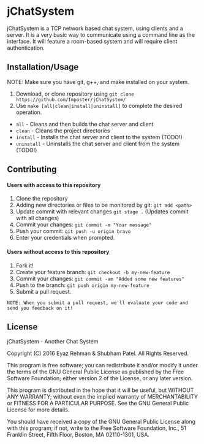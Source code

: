 # jChatSystem

jChatSystem is a TCP network based chat system, using clients and a server. It is a very basic way to communicate using a command line as the interface. It will feature a room-based system and will require client authentication.

## Installation/Usage

NOTE: Make sure you have git, g++, and make installed on your system.

1. Download, or clone repository using `git clone https://github.com/Imposter/jChatSystem/`
2. Use `make [all|clean|install|uninstall]` to complete the desired operation.  
  * `all` - Cleans and then builds the chat server and client
  * `clean` - Cleans the project directories
  * `install` - Installs the chat server and client to the system (TODO!)
  * `uninstall` - Uninstalls the chat server and client from the system (TODO!)

## Contributing

#### Users with access to this repository
1. Clone the repository
2. Adding new directories or files to be monitored by git: `git add <path>`
3. Update commit with relevant changes `git stage .` (Updates commit with all changes)
4. Commit your changes: `git commit -m "Your message"`
5. Push your commit: `git push -u origin bravo`
6. Enter your credentials when prompted.

#### Users without access to this repository
1. Fork it!
2. Create your feature branch: `git checkout -b my-new-feature`
3. Commit your changes: `git commit -am "Added some new features"`
4. Push to the branch: `git push origin my-new-feature`
5. Submit a pull request.

`NOTE: When you submit a pull request, we'll evaluate your code and send you feedback on it!`

## License

jChatSystem - Another Chat System

Copyright (C) 2016 Eyaz Rehman & Shubham Patel. All Rights Reserved.

This program is free software; you can redistribute it and/or
modify it under the terms of the GNU General Public License
as published by the Free Software Foundation; either version 2
of the License, or any later version.

This program is distributed in the hope that it will be useful,
but WITHOUT ANY WARRANTY; without even the implied warranty of
MERCHANTABILITY or FITNESS FOR A PARTICULAR PURPOSE.  See the
GNU General Public License for more details.

You should have received a copy of the GNU General Public License
along with this program; if not, write to the Free Software
Foundation, Inc., 51 Franklin Street, Fifth Floor, Boston,
MA 02110-1301, USA.
